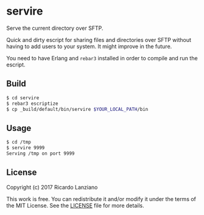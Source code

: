 servire
=======

Serve the current directory over SFTP.

Quick and dirty escript for sharing files and directories over SFTP
without having to add users to your system. It might improve in the
future.

You need to have Erlang and `rebar3` installed in order to compile and
run the escript.

## Build
```sh
$ cd servire
$ rebar3 escriptize
$ cp _build/default/bin/servire $YOUR_LOCAL_PATH/bin
```

## Usage
```sh
$ cd /tmp
$ servire 9999
Serving /tmp on port 9999
```

## License

Copyright (c) 2017 Ricardo Lanziano

This work is free. You can redistribute it and/or modify it under the
terms of the MIT License. See the [LICENSE](LICENSE) file for more
details.
